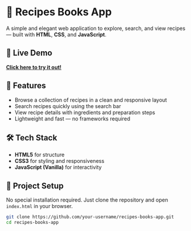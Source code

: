 # 📖 Recipes Books App

A simple and elegant web application to explore, search, and view recipes — built with **HTML**, **CSS**, and **JavaScript**.

## 🚀 Live Demo
[**Click here to try it out!**](https://recipes-books-app.netlify.app/)

## 📌 Features
- Browse a collection of recipes in a clean and responsive layout  
- Search recipes quickly using the search bar  
- View recipe details with ingredients and preparation steps  
- Lightweight and fast — no frameworks required  

## 🛠️ Tech Stack
- **HTML5** for structure  
- **CSS3** for styling and responsiveness  
- **JavaScript (Vanilla)** for interactivity  


## 📂 Project Setup
No special installation required. Just clone the repository and open `index.html` in your browser.
```bash
git clone https://github.com/your-username/recipes-books-app.git
cd recipes-books-app
